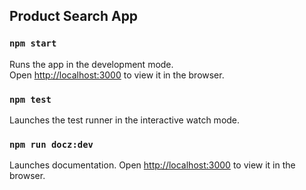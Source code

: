 ## Product Search App

### `npm start`

Runs the app in the development mode.<br>
Open [http://localhost:3000](http://localhost:3000) to view it in the browser.

### `npm test`

Launches the test runner in the interactive watch mode.<br>

### `npm run docz:dev`

Launches documentation.
Open [http://localhost:3000](http://localhost:3000) to view it in the browser.

